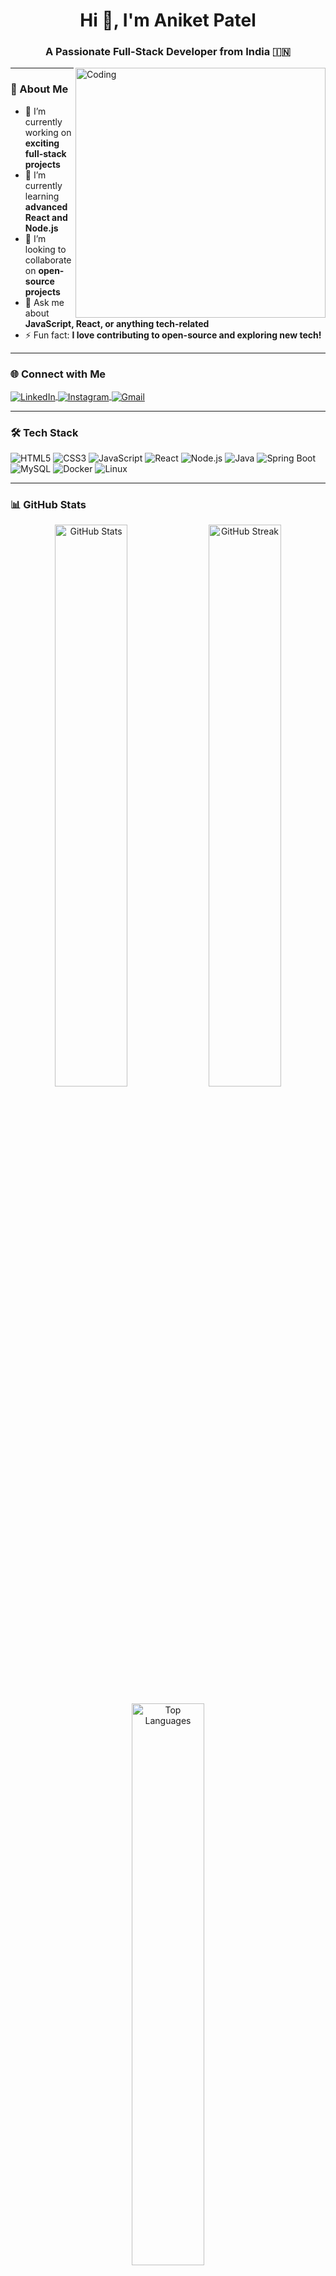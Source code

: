<h1 align="center">Hi 👋, I'm Aniket Patel</h1>
<h3 align="center">A Passionate Full-Stack Developer from India 🇮🇳</h3>

<img align="right" alt="Coding" width="400" src="https://user-images.githubusercontent.com/55389276/140866485-8fb1c876-9a8f-4d6a-98dc-08c4981eaf70.gif">

---

### 🚀 About Me  
- 🔭 I’m currently working on **exciting full-stack projects**  
- 🌱 I’m currently learning **advanced React and Node.js**  
- 👯 I’m looking to collaborate on **open-source projects**  
- 💬 Ask me about **JavaScript, React, or anything tech-related**  
- ⚡ Fun fact: **I love contributing to open-source and exploring new tech!**  

---

### 🌐 Connect with Me  
<p align="left">
  <a href="https://www.linkedin.com/in/aniket-patel-204828221" target="_blank">
    <img align="center" src="https://img.shields.io/badge/LinkedIn-0077B5?style=for-the-badge&logo=linkedin&logoColor=white" alt="LinkedIn"/>
  </a>
  <a href="https://www.instagram.com/aniketpatel_012" target="_blank">
    <img align="center" src="https://img.shields.io/badge/Instagram-E4405F?style=for-the-badge&logo=instagram&logoColor=white" alt="Instagram"/>
  </a>
  <a href="mailto:your-email@example.com" target="_blank">
    <img align="center" src="https://img.shields.io/badge/Gmail-D14836?style=for-the-badge&logo=gmail&logoColor=white" alt="Gmail"/>
  </a>
</p>

---

### 🛠️ Tech Stack  
<p align="left">
  <img src="https://img.shields.io/badge/HTML5-E34F26?style=for-the-badge&logo=html5&logoColor=white" alt="HTML5"/>
  <img src="https://img.shields.io/badge/CSS3-1572B6?style=for-the-badge&logo=css3&logoColor=white" alt="CSS3"/>
  <img src="https://img.shields.io/badge/JavaScript-F7DF1E?style=for-the-badge&logo=javascript&logoColor=black" alt="JavaScript"/>
  <img src="https://img.shields.io/badge/React-20232A?style=for-the-badge&logo=react&logoColor=61DAFB" alt="React"/>
  <img src="https://img.shields.io/badge/Node.js-339933?style=for-the-badge&logo=nodedotjs&logoColor=white" alt="Node.js"/>
  <img src="https://img.shields.io/badge/Java-ED8B00?style=for-the-badge&logo=openjdk&logoColor=white" alt="Java"/>
  <img src="https://img.shields.io/badge/Spring_Boot-6DB33F?style=for-the-badge&logo=spring&logoColor=white" alt="Spring Boot"/>
  <img src="https://img.shields.io/badge/MySQL-005C84?style=for-the-badge&logo=mysql&logoColor=white" alt="MySQL"/>
  <img src="https://img.shields.io/badge/Docker-2496ED?style=for-the-badge&logo=docker&logoColor=white" alt="Docker"/>
  <img src="https://img.shields.io/badge/Linux-FCC624?style=for-the-badge&logo=linux&logoColor=black" alt="Linux"/>
</p>

---

### 📊 GitHub Stats  
<p align="center">
  <img src="https://github-readme-stats.vercel.app/api?username=aniketpatel1018&show_icons=true&theme=radical&count_private=true" alt="GitHub Stats" width="48%"/>
  <img src="https://github-readme-streak-stats.herokuapp.com/?user=aniketpatel1018&theme=radical" alt="GitHub Streak" width="48%"/>
</p>
<p align="center">
  <img src="https://github-readme-stats.vercel.app/api/top-langs?username=aniketpatel1018&layout=compact&theme=radical" alt="Top Languages" width="48%"/>
</p>

---

### 🏆 GitHub Trophies  
<p align="center">
  <img src="https://github-profile-trophy.vercel.app/?username=aniketpatel1018&theme=radical&no-frame=true&row=1&column=7" alt="GitHub Trophies"/>
</p>

---

### 💡 Fun Fact  
⚡ **I love exploring new technologies and contributing to open-source projects!**  

---

⭐ **Feel free to explore my repositories and connect with me!** 😊  
